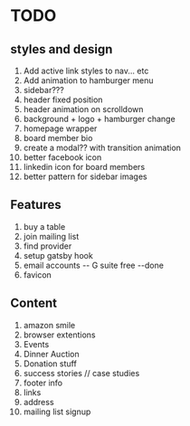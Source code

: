 <!-- List of todos and random thoughts for this project -->
# TODO

## styles and design

1. Add active link styles to nav... etc
1. Add animation to hamburger menu
1. sidebar???
1. header fixed position
1. header animation on scrolldown
1. background + logo + hamburger change
1. homepage wrapper
1. board member bio
1. create a modal?? with transition animation
1. better facebook icon
1. linkedin icon for board members
1. better pattern for sidebar images

## Features

1. buy a table
1. join mailing list
1. find provider
  1. setup gatsby hook
1. email accounts -- G suite free --done
1. favicon

## Content

1. amazon smile
  1. browser extentions
1. Events
1. Dinner Auction
1. Donation stuff
1. success stories // case studies
1. footer info
  1. links
  1. address
  1. mailing list signup
